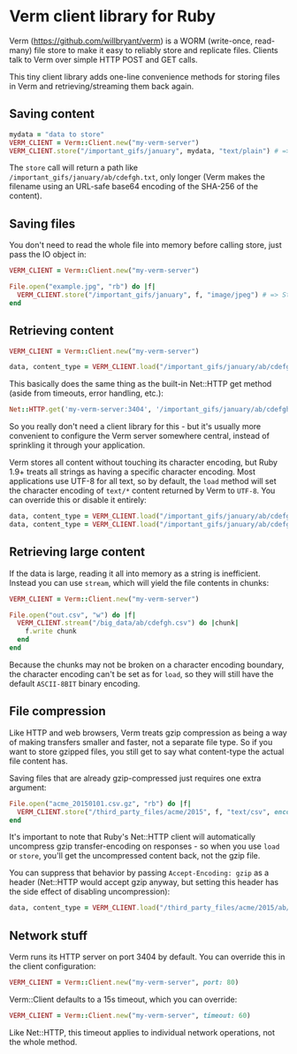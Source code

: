 Verm client library for Ruby
============================

Verm (https://github.com/willbryant/verm) is a WORM (write-once, read-many) file store to make it easy to reliably store and replicate files.  Clients talk to Verm over simple HTTP POST and GET calls.

This tiny client library adds one-line convenience methods for storing files in Verm and retrieving/streaming them back again.


Saving content
--------------

```ruby
mydata = "data to store"
VERM_CLIENT = Verm::Client.new("my-verm-server")
VERM_CLIENT.store("/important_gifs/january", mydata, "text/plain") # => String
```

The `store` call will return a path like `/important_gifs/january/ab/cdefgh.txt`, only longer (Verm makes the filename using an URL-safe base64 encoding of the SHA-256 of the content).


Saving files
------------

You don't need to read the whole file into memory before calling store, just pass the IO object in:

```ruby
VERM_CLIENT = Verm::Client.new("my-verm-server")

File.open("example.jpg", "rb") do |f|
  VERM_CLIENT.store("/important_gifs/january", f, "image/jpeg") # => String
end
```


Retrieving content
------------------

```ruby
VERM_CLIENT = Verm::Client.new("my-verm-server")

data, content_type = VERM_CLIENT.load("/important_gifs/january/ab/cdefgh.jpg")
```

This basically does the same thing as the built-in Net::HTTP get method (aside from timeouts, error handling, etc.):

```ruby
Net::HTTP.get('my-verm-server:3404', '/important_gifs/january/ab/cdefgh.jpg') # => String - the file content
```

So you really don't need a client library for this - but it's usually more convenient to configure the Verm server somewhere central, instead of sprinkling it through your application.

Verm stores all content without touching its character encoding, but Ruby 1.9+ treats all strings as having a specific character encoding.  Most applications use UTF-8 for all text, so by default, the `load` method will set the character encoding of `text/*` content returned by Verm to `UTF-8`.  You can override this or disable it entirely:

```ruby
data, content_type = VERM_CLIENT.load("/important_gifs/january/ab/cdefgh.csv", force_encoding: 'ISO-8859-1')
data, content_type = VERM_CLIENT.load("/important_gifs/january/ab/cdefgh.csv", force_encoding: nil)
```


Retrieving large content
------------------------

If the data is large, reading it all into memory as a string is inefficient.  Instead you can use `stream`, which will yield the file contents in chunks:

```ruby
VERM_CLIENT = Verm::Client.new("my-verm-server")

File.open("out.csv", "w") do |f|
  VERM_CLIENT.stream("/big_data/ab/cdefgh.csv") do |chunk|
    f.write chunk
  end
end
```

Because the chunks may not be broken on a character encoding boundary, the character encoding can't be set as for `load`, so they will still have the default `ASCII-8BIT` binary encoding.


File compression
----------------

Like HTTP and web browsers, Verm treats gzip compression as being a way of making transfers smaller and faster, not a separate file type.  So if you want to store gzipped files, you still get to say what content-type the actual file content has.

Saving files that are already gzip-compressed just requires one extra argument:

```ruby
File.open("acme_20150101.csv.gz", "rb") do |f|
  VERM_CLIENT.store("/third_party_files/acme/2015", f, "text/csv", encoding: "gzip")
end
```

It's important to note that Ruby's Net::HTTP client will automatically uncompress gzip transfer-encoding on responses - so when you use `load` or `store`, you'll get the uncompressed content back, not the gzip file.

You can suppress that behavior by passing `Accept-Encoding: gzip` as a header (Net::HTTP would accept gzip anyway, but setting this header has the side effect of disabling uncompression):

```ruby
data, content_type = VERM_CLIENT.load("/third_party_files/acme/2015/ab/cdefgh.csv", 'Accept-Encoding' => 'gzip')
```


Network stuff
-------------

Verm runs its HTTP server on port 3404 by default.  You can override this in the client configuration:

```ruby
VERM_CLIENT = Verm::Client.new("my-verm-server", port: 80)
```

Verm::Client defaults to a 15s timeout, which you can override:

```ruby
VERM_CLIENT = Verm::Client.new("my-verm-server", timeout: 60)
```

Like Net::HTTP, this timeout applies to individual network operations, not the whole method.
